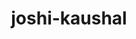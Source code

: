 ---
title: joshi-kaushal
github: https://github.com/joshi-kaushal
mode: dark
transition: 1s
score: 60
archetype:
- Github Actions
- Little Bit of Everything
- Badges | Tags | Icons
---